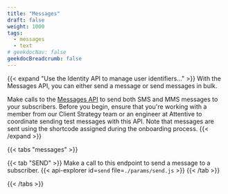```yaml
---
title: "Messages"
draft: false
weight: 1000
tags:
  - messages
  - text
# geekdocNav: false
geekdocBreadcrumb: false
---
```


{{< expand "Use the Identity API to manage user identifiers..." >}}
With the Messages API, you can either send a message or send messages in bulk.

Make calls to the [Messages API](https://docs.attentive.com/pages/api-reference/messages/#messages-api) to send both SMS and MMS messages to your subscribers. Before you begin, ensure that you're working with a member from our Client Strategy team or an engineer at Attentive to coordinate sending test messages with this API. Note that messages are sent using the shortcode assigned during the onboarding process.
{{< /expand >}}

{{< tabs "messages" >}}

{{< tab "SEND" >}}
Make a call to this endpoint to send a message to a subscriber.
{{< api-explorer id=`send` file=`./params/send.js` >}}
{{< /tab >}}

{{< /tabs >}}
